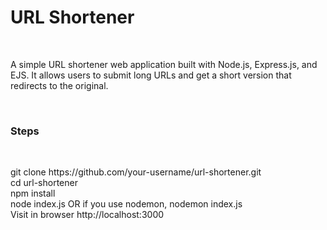 <h1>URL Shortener</h1><br>
<p>A simple URL shortener web application built with Node.js, Express.js, and EJS. It allows users to submit long URLs and get a short version that redirects to the original.</p>
<br>
<h3>Steps</h3><br>
<p>
git clone https://github.com/your-username/url-shortener.git
  <br>
cd url-shortener<br>
  npm install  
<br>
  node index.js OR if you use nodemon, nodemon index.js
  <br>
  Visit in browser http://localhost:3000

</p>
